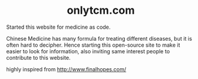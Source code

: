 <h1 align="center">
   onlytcm.com
</h1>

Started this website for medicine as code.

Chinese Medicine has many formula for treating different diseases, but it is often hard to decipher. Hence starting this open-source site to make it easier to look for information, also inviting same interest people to contribute to this website.

highly inspired from http://www.finalhopes.com/